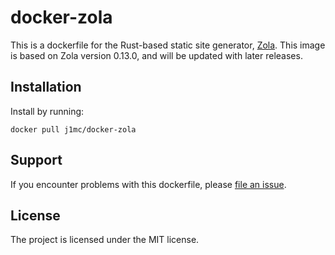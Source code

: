 # docker-zola

This is a dockerfile for the Rust-based static site generator,
[Zola](https://www.getzola.org/). This image is based on Zola version 0.13.0,
and will be updated with later releases.

## Installation

Install by running:

```
docker pull j1mc/docker-zola
```

## Support

If you encounter problems with this dockerfile, please
[file an issue](https://github.com/j1mc/docker-zola/issues).

## License

The project is licensed under the MIT license.
